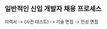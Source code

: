 ## 일반적인 신입 개발자 채용 프로세스
이력서 -> (사전 테스트) -> 기술 면접 -> 인성 면접
<!--stackedit_data:
eyJoaXN0b3J5IjpbMTk3NjYzNzMxMywtMjA4ODc0NjYxMl19
-->